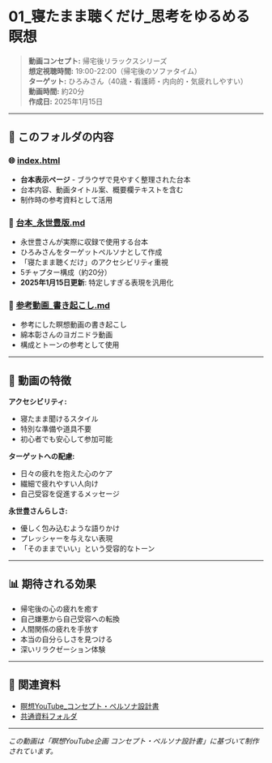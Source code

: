 # 01_寝たまま聴くだけ_思考をゆるめる瞑想

> **動画コンセプト:** 帰宅後リラックスシリーズ  
> **想定視聴時間:** 19:00-22:00（帰宅後のソファタイム）  
> **ターゲット:** ひろみさん（40歳・看護師・内向的・気疲れしやすい）  
> **動画時間:** 約20分  
> **作成日:** 2025年1月15日

---

## 📁 このフォルダの内容

### 🌐 [index.html](./index.html)
- **台本表示ページ** - ブラウザで見やすく整理された台本
- 台本内容、動画タイトル案、概要欄テキストを含む
- 制作時の参考資料として活用

### 📝 [台本_永世豊版.md](./台本_永世豊版.md)
- 永世豊さんが実際に収録で使用する台本
- ひろみさんをターゲットペルソナとして作成
- 「寝たまま聴くだけ」のアクセシビリティ重視
- 5チャプター構成（約20分）
- **2025年1月15日更新**: 特定しすぎる表現を汎用化

### 📖 [参考動画_書き起こし.md](./参考動画_書き起こし.md)
- 参考にした瞑想動画の書き起こし
- 綿本彰さんのヨガニドラ動画
- 構成とトーンの参考として使用

---

## 🎯 動画の特徴

**アクセシビリティ:**
- 寝たまま聞けるスタイル
- 特別な準備や道具不要
- 初心者でも安心して参加可能

**ターゲットへの配慮:**
- 日々の疲れを抱えた心のケア
- 繊細で疲れやすい人向け
- 自己受容を促進するメッセージ

**永世豊さんらしさ:**
- 優しく包み込むような語りかけ
- プレッシャーを与えない表現
- 「そのままでいい」という受容的なトーン

---

## 📊 期待される効果

- 帰宅後の心の疲れを癒す
- 自己嫌悪から自己受容への転換
- 人間関係の疲れを手放す
- 本当の自分らしさを見つける
- 深いリラクゼーション体験

---

## 🔗 関連資料

- [瞑想YouTube_コンセプト・ペルソナ設計書](../共通資料/瞑想YouTube_コンセプト・ペルソナ設計書.md)
- [共通資料フォルダ](../共通資料/)

---

*この動画は「瞑想YouTube企画 コンセプト・ペルソナ設計書」に基づいて制作されています。*
